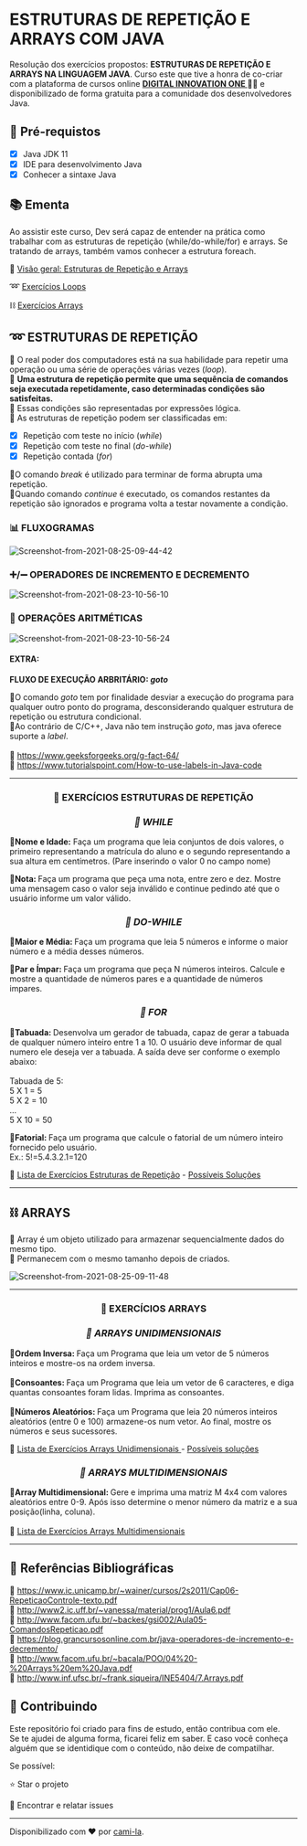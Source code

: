 <h1>
ESTRUTURAS DE REPETIÇÃO E ARRAYS COM JAVA
</h1>

<p>Resolução dos exercícios propostos: <strong>ESTRUTURAS DE REPETIÇÃO E ARRAYS NA LINGUAGEM JAVA</strong>.
Curso este que tive a honra de co-criar com a plataforma de cursos online <strong> <a href="https://web.digitalinnovation.one/home"> DIGITAL INNOVATION ONE  </a></strong> 🧡💛 e disponibilizado de forma gratuita para a comunidade dos desenvolvedores Java.

<h2>
🛑 Pré-requistos
</h2>

- [x] Java JDK 11
- [x] IDE para desenvolvimento Java 
- [x] Conhecer a sintaxe Java

<h2> 📚 Ementa</h2>

Ao assistir este curso, Dev será capaz de entender na prática como trabalhar com as estruturas de repetição (while/do-while/for) e arrays. Se tratando de arrays, também vamos conhecer a estrutura foreach.

👀 <a href="https://docs.google.com/presentation/d/1G3MDuxTjdEGcDBguVoanbP9-xipy8v46/edit?usp=sharing&ouid=114707527529839266022&rtpof=true&sd=true" target="_blank"> Visão geral: Estruturas de Repetição e Arrays</a> <br>

➿ <a href="https://github.com/cami-la/loops-e-arrays/tree/master/src/br/com/dio/exercicios/loops"> Exercícios Loops</a><br>

⛓ <a href="https://github.com/cami-la/loops-e-arrays/tree/master/src/br/com/dio/exercicios/arrays"> Exercícios Arrays</a><br>

<h2> ➿ ESTRUTURAS DE REPETIÇÃO </h2>

🔸 O real poder dos computadores está na sua habilidade para repetir uma operação ou uma série de operações várias vezes (*loop*).<br>
🔸 **Uma estrutura de repetição permite que uma sequência de comandos seja executada repetidamente, caso determinadas condições são satisfeitas.**<br>
🔸 Essas condições são representadas por expressões lógica.<br>
🔸 As estruturas de repetição podem ser classificadas em:

- [x] Repetição com teste no início (*while*)<br>
- [x] Repetição com teste no final  (*do-while*)<br>
- [x] Repetição contada (*for*)

🔸O comando *break* é utilizado para terminar de forma abrupta uma repetição.<br>
🔸Quando comando *continue* é executado, os comandos restantes da repetição são ignorados e programa volta a testar novamente a condição.<br>

<h3> 📊 FLUXOGRAMAS </h3>	
<img src="https://i.ibb.co/gjXpxbt/Screenshot-from-2021-08-25-09-44-42.png" alt="Screenshot-from-2021-08-25-09-44-42" border="0">
<h3> ➕/➖ OPERADORES DE INCREMENTO E DECREMENTO </h3>
<img src="https://i.ibb.co/GTb9JNb/Screenshot-from-2021-08-23-10-56-10.png" alt="Screenshot-from-2021-08-23-10-56-10" border="0">

<h3> 🧮 OPERAÇÕES ARITMÉTICAS </h3>
<img src="https://i.ibb.co/YQmbSsV/Screenshot-from-2021-08-23-10-56-24.png" alt="Screenshot-from-2021-08-23-10-56-24" border="0">

<h4>EXTRA:</h4>

<strong>FLUXO DE EXECUÇÃO ARBRITÁRIO: <em>goto</em></strong>

🔸O comando <em>goto</em> tem por finalidade desviar a execução do programa para qualquer outro ponto do programa, desconsiderando qualquer estrutura de repetição ou estrutura condicional.<br>
🔸Ao contrário de C/C++, Java não tem instrução <em>goto</em>, mas java oferece suporte a <em>label</em>.<br>
<br>
🔗 https://www.geeksforgeeks.org/g-fact-64/<br>
🔗 https://www.tutorialspoint.com/How-to-use-labels-in-Java-code<br>

------------
<h3 align="center"> 💭 EXERCÍCIOS ESTRUTURAS DE REPETIÇÃO</h3>

<h3 align="center"><em>📝 WHILE</em></h3>


<strong>🔸Nome e Idade:</strong> Faça um programa que leia conjuntos de dois valores, o primeiro representando a matrícula do aluno e o segundo representando a sua altura em centímetros. (Pare inserindo o valor 0 no campo nome)<br>

<strong>🔸Nota: </strong> Faça um programa que peça uma nota, entre zero e dez. Mostre uma mensagem caso o valor seja inválido e continue pedindo até que o usuário informe um valor válido.


<h3 align="center"><em>📝 DO-WHILE</em></h3>

<strong>🔸Maior e Média: </strong> Faça um programa que leia 5 números e informe o maior número e a média desses números.<br>

<strong>🔸Par e Ímpar: </strong> Faça um programa que peça N números inteiros. Calcule e mostre a quantidade de números pares e a quantidade de números impares.<br>

<h3 align="center"><em>📝 FOR</em></h3>

<strong>🔸Tabuada: </strong> Desenvolva um gerador de tabuada, capaz de gerar a tabuada de qualquer número inteiro entre 1 a 10. O usuário deve informar de qual numero ele deseja ver a tabuada. A saída deve ser conforme o exemplo abaixo:<br>
<br>
Tabuada de 5:<br>
5 X 1 = 5<br>
5 X 2 = 10<br>
...<br>
5 X 10 = 50<br>

<strong>🔸Fatorial: </strong> Faça um programa que calcule o fatorial de um número inteiro fornecido pelo usuário.<br>
Ex.: 5!=5.4.3.2.1=120<br>

🔗 <a href="https://wiki.python.org.br/EstruturaDeRepeticao"> Lista de Exercícios Estruturas de Repetição</a> - <a href="https://github.com/cami-la/listaDeExerciciosPythonBrasil/tree/master/estruturaDeRepeticao"> Possíveis Soluções</a> 

------------

<h2>⛓️ ARRAYS </h2>

🔹 Array é um objeto utilizado para armazenar sequencialmente dados do mesmo tipo.<br>
🔹 Permanecem com o mesmo tamanho depois de criados.<br>

<img src="https://i.ibb.co/GVQVC4k/Screenshot-from-2021-08-25-09-11-48.png" alt="Screenshot-from-2021-08-25-09-11-48" border="0">

------------
<h3 align="center"> 💭 EXERCÍCIOS ARRAYS</h3>

<h3 align="center"><em>📝 ARRAYS UNIDIMENSIONAIS</em></h3>

<strong>🔹Ordem Inversa: </strong> Faça um Programa que leia um vetor de 5 números inteiros
e mostre-os na ordem inversa.<br>
<br>
<strong>🔹Consoantes: </strong> Faça um Programa que leia um vetor de 6 caracteres, e diga quantas consoantes foram lidas.
Imprima as consoantes.<br>
<br>
<strong>🔹Números Aleatórios: </strong> Faça um Programa que leia 20 números inteiros aleatórios (entre 0 e 100) armazene-os num vetor.
Ao final, mostre os números e seus sucessores.<br>

🔗 <a href= "https://wiki.python.org.br/ExerciciosListas"> Lista de Exercícios Arrays Unidimensionais </a> - <a href="https://github.com/cami-la/listaDeExerciciosPythonBrasil/tree/master/exerciciosListas">Possíveis soluções</a><br>

<h3 align="center"><em>📝 ARRAYS MULTIDIMENSIONAIS</em></h3>

<strong>🔹Array Multidimensional: </strong> Gere e imprima uma matriz M 4x4 com valores aleatórios entre 0-9. Após isso determine o menor número da matriz e a sua posição(linha, coluna).<br>
<br>
🔗 <a href= "https://www.slideshare.net/loianeg/curso-java-basico-exercicios-aula-20?from_action=save"> Lista de Exercícios Arrays Multidimensionais </a><br>

------------

<h2>🔎 Referências Bibliográficas</h2>

🔗 https://www.ic.unicamp.br/~wainer/cursos/2s2011/Cap06-RepeticaoControle-texto.pdf<br>
🔗 http://www2.ic.uff.br/~vanessa/material/prog1/Aula6.pdf<br>
🔗 http://www.facom.ufu.br/~backes/gsi002/Aula05-ComandosRepeticao.pdf<br>
🔗 https://blog.grancursosonline.com.br/java-operadores-de-incremento-e-decremento/<br>
🔗 http://www.facom.ufu.br/~bacala/POO/04%20-%20Arrays%20em%20Java.pdf<br>
🔗 http://www.inf.ufsc.br/~frank.siqueira/INE5404/7.Arrays.pdf<br>
	
	
<h2> 🤝 Contribuindo </h2>

Este repositório foi criado para fins de estudo, então contribua com ele.<br>
Se te ajudei de alguma forma, ficarei feliz em saber. E caso você conheça alguém que se identidique com o conteúdo, não deixe de compatilhar.

Se possível:

⭐️  Star o projeto

🐛 Encontrar e relatar issues


------------

Disponibilizado com ♥ por [cami-la](https://www.linkedin.com/in/cami-la/ "cami-la").

